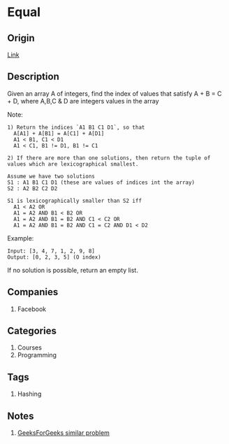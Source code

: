 # Equal

## Origin

[Link](https://www.interviewbit.com/problems/equal/)

## Description

Given an array A of integers, find the index of values that satisfy A + B = C + D, where A,B,C & D are integers values in the array

Note:

```text
1) Return the indices `A1 B1 C1 D1`, so that
  A[A1] + A[B1] = A[C1] + A[D1]
  A1 < B1, C1 < D1
  A1 < C1, B1 != D1, B1 != C1

2) If there are more than one solutions, then return the tuple of values which are lexicographical smallest.

Assume we have two solutions
S1 : A1 B1 C1 D1 (these are values of indices int the array)
S2 : A2 B2 C2 D2

S1 is lexicographically smaller than S2 iff
  A1 < A2 OR
  A1 = A2 AND B1 < B2 OR
  A1 = A2 AND B1 = B2 AND C1 < C2 OR
  A1 = A2 AND B1 = B2 AND C1 = C2 AND D1 < D2
```

Example:

```text
Input: [3, 4, 7, 1, 2, 9, 8]
Output: [0, 2, 3, 5] (O index)
```

If no solution is possible, return an empty list.

## Companies

1. Facebook

## Categories

1. Courses
1. Programming

## Tags

1. Hashing

## Notes

1. [GeeksForGeeks similar problem](https://www.geeksforgeeks.org/split-array-two-equal-sum-subarrays/)